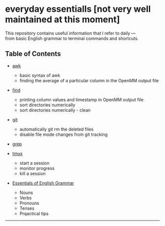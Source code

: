 # everyday essentialls [not very well maintained at this moment]

This repository contains useful information that I refer to daily —  
from basic English grammar to terminal commands and shortcuts.

## Table of Contents

- [awk](awk.md)
  - basic syntax of awk
  - finding the average of a particular column in the OpenMM output file
  
- [find](find.md)
  - printing column values and timestamp in OpenMM output file
  - sort directories numerically
  - sort directories numerically - clean
  
- [git](git.md)
  - automatically git rm the deleted files
  - disable file mode changes from git tracking
- [grep](grep.md)
- [tmux](tmux.md)
  - start a session
  - monitor progress
  - kill a session
- [Essentials of English Grammar](english_grammar.md)
   - Nouns
   - Verbs
   - Pronouns
   - Tenses
   - Prqactical tips
---

